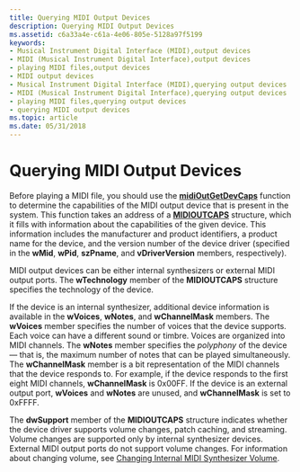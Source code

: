 ```yaml
---
title: Querying MIDI Output Devices
description: Querying MIDI Output Devices
ms.assetid: c6a33a4e-c61a-4e06-805e-5128a97f5199
keywords:
- Musical Instrument Digital Interface (MIDI),output devices
- MIDI (Musical Instrument Digital Interface),output devices
- playing MIDI files,output devices
- MIDI output devices
- Musical Instrument Digital Interface (MIDI),querying output devices
- MIDI (Musical Instrument Digital Interface),querying output devices
- playing MIDI files,querying output devices
- querying MIDI output devices
ms.topic: article
ms.date: 05/31/2018
---
```


# Querying MIDI Output Devices

Before playing a MIDI file, you should use the [**midiOutGetDevCaps**](https://msdn.microsoft.com/en-us/library/Dd798469(v=VS.85).aspx) function to determine the capabilities of the MIDI output device that is present in the system. This function takes an address of a [**MIDIOUTCAPS**](https://msdn.microsoft.com/en-us/library/Dd798467(v=VS.85).aspx) structure, which it fills with information about the capabilities of the given device. This information includes the manufacturer and product identifiers, a product name for the device, and the version number of the device driver (specified in the **wMid**, **wPid**, **szPname**, and **vDriverVersion** members, respectively).

MIDI output devices can be either internal synthesizers or external MIDI output ports. The **wTechnology** member of the **MIDIOUTCAPS** structure specifies the technology of the device.

If the device is an internal synthesizer, additional device information is available in the **wVoices**, **wNotes**, and **wChannelMask** members. The **wVoices** member specifies the number of voices that the device supports. Each voice can have a different sound or timbre. Voices are organized into MIDI channels. The **wNotes** member specifies the *polyphony* of the device — that is, the maximum number of notes that can be played simultaneously. The **wChannelMask** member is a bit representation of the MIDI channels that the device responds to. For example, if the device responds to the first eight MIDI channels, **wChannelMask** is 0x00FF. If the device is an external output port, **wVoices** and **wNotes** are unused, and **wChannelMask** is set to 0xFFFF.

The **dwSupport** member of the **MIDIOUTCAPS** structure indicates whether the device driver supports volume changes, patch caching, and streaming. Volume changes are supported only by internal synthesizer devices. External MIDI output ports do not support volume changes. For information about changing volume, see [Changing Internal MIDI Synthesizer Volume](changing-internal-midi-synthesizer-volume.md).

 

 




